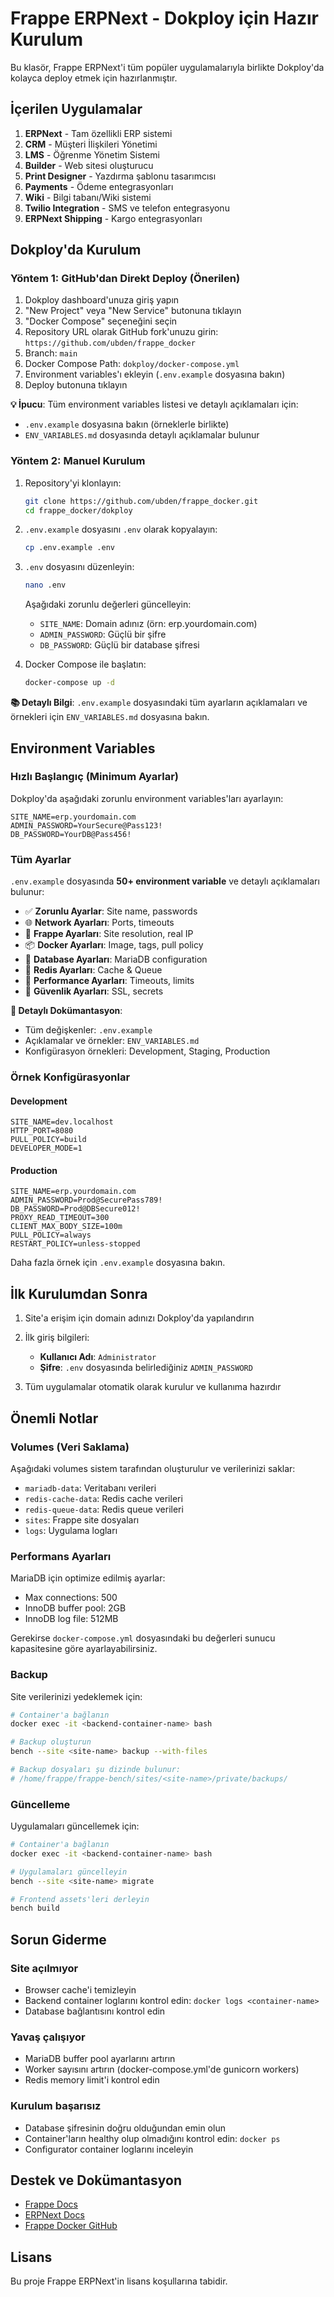 # Frappe ERPNext - Dokploy için Hazır Kurulum

Bu klasör, Frappe ERPNext'i tüm popüler uygulamalarıyla birlikte Dokploy'da kolayca deploy etmek için hazırlanmıştır.

## İçerilen Uygulamalar

1. **ERPNext** - Tam özellikli ERP sistemi
2. **CRM** - Müşteri İlişkileri Yönetimi
3. **LMS** - Öğrenme Yönetim Sistemi
4. **Builder** - Web sitesi oluşturucu
5. **Print Designer** - Yazdırma şablonu tasarımcısı
6. **Payments** - Ödeme entegrasyonları
7. **Wiki** - Bilgi tabanı/Wiki sistemi
8. **Twilio Integration** - SMS ve telefon entegrasyonu
9. **ERPNext Shipping** - Kargo entegrasyonları

## Dokploy'da Kurulum

### Yöntem 1: GitHub'dan Direkt Deploy (Önerilen)

1. Dokploy dashboard'unuza giriş yapın
2. "New Project" veya "New Service" butonuna tıklayın
3. "Docker Compose" seçeneğini seçin
4. Repository URL olarak GitHub fork'unuzu girin: `https://github.com/ubden/frappe_docker`
5. Branch: `main`
6. Docker Compose Path: `dokploy/docker-compose.yml`
7. Environment variables'ı ekleyin (`.env.example` dosyasına bakın)
8. Deploy butonuna tıklayın

**💡 İpucu**: Tüm environment variables listesi ve detaylı açıklamaları için:
- `.env.example` dosyasına bakın (örneklerle birlikte)
- `ENV_VARIABLES.md` dosyasında detaylı açıklamalar bulunur

### Yöntem 2: Manuel Kurulum

1. Repository'yi klonlayın:
   ```bash
   git clone https://github.com/ubden/frappe_docker.git
   cd frappe_docker/dokploy
   ```

2. `.env.example` dosyasını `.env` olarak kopyalayın:
   ```bash
   cp .env.example .env
   ```

3. `.env` dosyasını düzenleyin:
   ```bash
   nano .env
   ```
   
   Aşağıdaki zorunlu değerleri güncelleyin:
   - `SITE_NAME`: Domain adınız (örn: erp.yourdomain.com)
   - `ADMIN_PASSWORD`: Güçlü bir şifre
   - `DB_PASSWORD`: Güçlü bir database şifresi

4. Docker Compose ile başlatın:
   ```bash
   docker-compose up -d
   ```

**📚 Detaylı Bilgi**: `.env.example` dosyasındaki tüm ayarların açıklamaları ve örnekleri için `ENV_VARIABLES.md` dosyasına bakın.

## Environment Variables

### Hızlı Başlangıç (Minimum Ayarlar)

Dokploy'da aşağıdaki zorunlu environment variables'ları ayarlayın:

```env
SITE_NAME=erp.yourdomain.com
ADMIN_PASSWORD=YourSecure@Pass123!
DB_PASSWORD=YourDB@Pass456!
```

### Tüm Ayarlar

`.env.example` dosyasında **50+ environment variable** ve detaylı açıklamaları bulunur:

- ✅ **Zorunlu Ayarlar**: Site name, passwords
- 🌐 **Network Ayarları**: Ports, timeouts
- 🔧 **Frappe Ayarları**: Site resolution, real IP
- 📦 **Docker Ayarları**: Image, tags, pull policy
- 💾 **Database Ayarları**: MariaDB configuration
- 🔴 **Redis Ayarları**: Cache & Queue
- 🚀 **Performance Ayarları**: Timeouts, limits
- 🔐 **Güvenlik Ayarları**: SSL, secrets

**📖 Detaylı Dokümantasyon**: 
- Tüm değişkenler: `.env.example`
- Açıklamalar ve örnekler: `ENV_VARIABLES.md`
- Konfigürasyon örnekleri: Development, Staging, Production

### Örnek Konfigürasyonlar

#### Development
```env
SITE_NAME=dev.localhost
HTTP_PORT=8080
PULL_POLICY=build
DEVELOPER_MODE=1
```

#### Production
```env
SITE_NAME=erp.yourdomain.com
ADMIN_PASSWORD=Prod@SecurePass789!
DB_PASSWORD=Prod@DBSecure012!
PROXY_READ_TIMEOUT=300
CLIENT_MAX_BODY_SIZE=100m
PULL_POLICY=always
RESTART_POLICY=unless-stopped
```

Daha fazla örnek için `.env.example` dosyasına bakın.

## İlk Kurulumdan Sonra

1. Site'a erişim için domain adınızı Dokploy'da yapılandırın
2. İlk giriş bilgileri:
   - **Kullanıcı Adı**: `Administrator`
   - **Şifre**: `.env` dosyasında belirlediğiniz `ADMIN_PASSWORD`

3. Tüm uygulamalar otomatik olarak kurulur ve kullanıma hazırdır

## Önemli Notlar

### Volumes (Veri Saklama)

Aşağıdaki volumes sistem tarafından oluşturulur ve verilerinizi saklar:
- `mariadb-data`: Veritabanı verileri
- `redis-cache-data`: Redis cache verileri
- `redis-queue-data`: Redis queue verileri
- `sites`: Frappe site dosyaları
- `logs`: Uygulama logları

### Performans Ayarları

MariaDB için optimize edilmiş ayarlar:
- Max connections: 500
- InnoDB buffer pool: 2GB
- InnoDB log file: 512MB

Gerekirse `docker-compose.yml` dosyasındaki bu değerleri sunucu kapasitesine göre ayarlayabilirsiniz.

### Backup

Site verilerinizi yedeklemek için:

```bash
# Container'a bağlanın
docker exec -it <backend-container-name> bash

# Backup oluşturun
bench --site <site-name> backup --with-files

# Backup dosyaları şu dizinde bulunur:
# /home/frappe/frappe-bench/sites/<site-name>/private/backups/
```

### Güncelleme

Uygulamaları güncellemek için:

```bash
# Container'a bağlanın
docker exec -it <backend-container-name> bash

# Uygulamaları güncelleyin
bench --site <site-name> migrate

# Frontend assets'leri derleyin
bench build
```

## Sorun Giderme

### Site açılmıyor
- Browser cache'i temizleyin
- Backend container loglarını kontrol edin: `docker logs <container-name>`
- Database bağlantısını kontrol edin

### Yavaş çalışıyor
- MariaDB buffer pool ayarlarını artırın
- Worker sayısını artırın (docker-compose.yml'de gunicorn workers)
- Redis memory limit'i kontrol edin

### Kurulum başarısız
- Database şifresinin doğru olduğundan emin olun
- Container'ların healthy olup olmadığını kontrol edin: `docker ps`
- Configurator container loglarını inceleyin

## Destek ve Dokümantasyon

- [Frappe Docs](https://frappeframework.com/docs)
- [ERPNext Docs](https://docs.erpnext.com)
- [Frappe Docker GitHub](https://github.com/frappe/frappe_docker)

## Lisans

Bu proje Frappe ERPNext'in lisans koşullarına tabidir.


